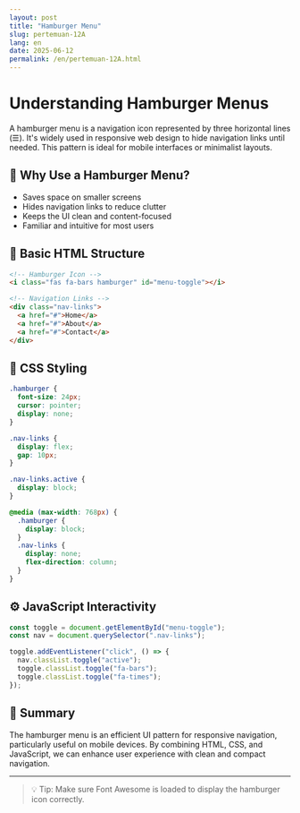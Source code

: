 ```yaml
---
layout: post
title: "Hamburger Menu"
slug: pertemuan-12A
lang: en
date: 2025-06-12
permalink: /en/pertemuan-12A.html
---
```


# Understanding Hamburger Menus

A hamburger menu is a navigation icon represented by three horizontal lines (☰). It's widely used in responsive web design to hide navigation links until needed. This pattern is ideal for mobile interfaces or minimalist layouts.

## 📌 Why Use a Hamburger Menu?

- Saves space on smaller screens
- Hides navigation links to reduce clutter
- Keeps the UI clean and content-focused
- Familiar and intuitive for most users

## 🧱 Basic HTML Structure

```html
<!-- Hamburger Icon -->
<i class="fas fa-bars hamburger" id="menu-toggle"></i>

<!-- Navigation Links -->
<div class="nav-links">
  <a href="#">Home</a>
  <a href="#">About</a>
  <a href="#">Contact</a>
</div>
```

## 🎨 CSS Styling

```css
.hamburger {
  font-size: 24px;
  cursor: pointer;
  display: none;
}

.nav-links {
  display: flex;
  gap: 10px;
}

.nav-links.active {
  display: block;
}

@media (max-width: 768px) {
  .hamburger {
    display: block;
  }
  .nav-links {
    display: none;
    flex-direction: column;
  }
}
```

## ⚙️ JavaScript Interactivity

```javascript
const toggle = document.getElementById("menu-toggle");
const nav = document.querySelector(".nav-links");

toggle.addEventListener("click", () => {
  nav.classList.toggle("active");
  toggle.classList.toggle("fa-bars");
  toggle.classList.toggle("fa-times");
});
```

## 🧠 Summary

The hamburger menu is an efficient UI pattern for responsive navigation, particularly useful on mobile devices. By combining HTML, CSS, and JavaScript, we can enhance user experience with clean and compact navigation.

---

> 💡 Tip: Make sure Font Awesome is loaded to display the hamburger icon correctly.
